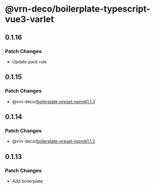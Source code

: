 # @vrn-deco/boilerplate-typescript-vue3-varlet

## 0.1.16

### Patch Changes

- Update pack rule

## 0.1.15

### Patch Changes

- @vrn-deco/boilerplate-preset-npm@1.1.3

## 0.1.14

### Patch Changes

- @vrn-deco/boilerplate-preset-npm@1.1.2

## 0.1.13

### Patch Changes

- Add boilerplate
